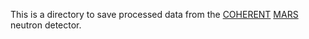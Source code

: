 This is a directory to save processed data from the [COHERENT][] [MARS][] neutron detector.

[COHERENT]: https://sites.duke.edu/coherent
[MARS]: https://arxiv.org/abs/2112.02768

